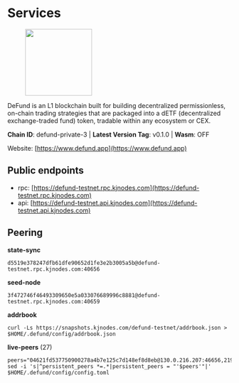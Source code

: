 # Services

<figure><img src="https://raw.githubusercontent.com/kj89/testnet_manuals/main/pingpub/logos/defund.png" width="150" alt=""><figcaption></figcaption></figure>

DeFund is an L1 blockchain built for building decentralized permissionless,  on-chain trading strategies that are packaged into a dETF (decentralized  exchange-traded fund) token, tradable within any ecosystem or CEX.

**Chain ID**: defund-private-3 | **Latest Version Tag**: v0.1.0 | **Wasm**: OFF

Website: [https://www.defund.app](https://www.defund.app)


## Public endpoints

* rpc: [https://defund-testnet.rpc.kjnodes.com](https://defund-testnet.rpc.kjnodes.com)
* api: [https://defund-testnet.api.kjnodes.com](https://defund-testnet.api.kjnodes.com)

## Peering

**state-sync**

```
d5519e378247dfb61dfe90652d1fe3e2b3005a5b@defund-testnet.rpc.kjnodes.com:40656
```

**seed-node**

```
3f472746f46493309650e5a033076689996c8881@defund-testnet.rpc.kjnodes.com:40659
```

**addrbook**
```
curl -Ls https://snapshots.kjnodes.com/defund-testnet/addrbook.json > $HOME/.defund/config/addrbook.json
```

**live-peers** (27)
```
peers="04621fd537750900278a4b7e125c7d148ef8d8eb@130.0.216.207:46656,219c417bd9de04c60f730abd4769e981f10c083b@109.123.249.191:26656,3e3dfe25eed3a5fb654887902e051a637b8d650a@185.188.249.246:40656,e3d98694b276a2fa3bd52a77d00d379f0aacb58c@173.249.7.166:26656,2f78b32d1f54bfa9342a909f31e3cfe4b4a3a417@161.97.145.238:40656,e8fd4ce8e97ff75fd76934c0da242bb872d28ad0@199.175.98.109:26656,507e7ea5c2c97d411f66238b97d7e7d931800977@116.202.161.165:29656,328b742040c36ed83efbd9a4b07c3bc0e3493157@62.171.158.158:26656,f17140ac29380d434c1b5d2e33798d9f3bc6fd45@209.126.2.211:26656,abeb7b59282d3220aceca9b3a13c98021e6419a4@161.97.66.90:26656,1b3da07eeacc2b4d41eb1e1aac3c74244b9fa86e@167.86.115.193:26656,5a3e8478405460c847354dc3ab84437b51b2e50b@93.185.166.71:26656,68b4a53b3b67da6a4736888c36074eb316ea510d@75.119.157.222:26656,e9d046b2248e07896dce1bcc5faff02d65745332@95.111.254.87:36656,8a43a51cb31fce7538e63f7e8b2d5350dbfa0c87@109.123.247.51:40656,86cb9d6fc8edfb8eac1feadfe05cf3f9e00810df@193.57.138.24:26656,8a865d76928017ad8e889b91b4d52bfb88526392@45.67.229.12:26656,563a249cbdcccaaec6330f2914d92117c2d078fe@194.233.82.172:46656,f329bee02e530e05a8937887c8ea4e75851281f1@194.180.176.126:26656,195f80fa7d564efd62304bcb7da85f0a50f3d7db@109.123.254.113:26656,a28ed6c0af36097350181d5fa2d116f6e93585fe@38.242.139.91:26656,a713c7dbfbcf0704f591bcc07d1f116303c44b27@45.87.0.238:26656,f94f1daf71e3c2dd06ebbab0c2061fc723f8b539@190.102.110.86:26656,feecdf46334d46bb22dc041ac93e0f2c41a7d71d@38.242.209.148:40656,f01417a2cb9c2e41e618576b5037c23975e95511@38.242.209.175:40656,d5519e378247dfb61dfe90652d1fe3e2b3005a5b@65.109.68.190:40656,26cf08ed9aa7fa3d940105ec773f08487b8d945a@190.2.146.152:36656"
sed -i 's|^persistent_peers *=.*|persistent_peers = "'$peers'"|' $HOME/.defund/config/config.toml
```
